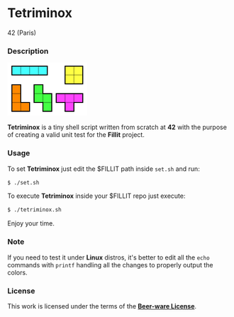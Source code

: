 # **Tetriminox**

42 (Paris)

### **Description**

![tetriminos](img/tetriminos.svg)

**Tetriminox** is a tiny shell script written from scratch at **42** with the purpose
of creating a valid unit test for the **Fillit** project.

### **Usage**

To set **Tetriminox** just edit the $FILLIT path inside `set.sh` and run:

```bash
$ ./set.sh
``` 

To execute **Tetriminox** inside your $FILLIT repo just execute:

```bash
$ ./tetriminox.sh
```

Enjoy your time.

### **Note**

If you need to test it under **Linux** distros, it's better to edit all the `echo` commands with `printf` handling all the changes to properly output the colors.

### **License**

This work is licensed under the terms of the **[Beer-ware License](https://fedoraproject.org/wiki/Licensing/Beerware)**.
